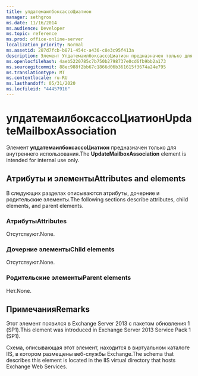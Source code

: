 ```yaml
---
title: упдатемаилбоксассоЦиатион
manager: sethgros
ms.date: 11/16/2014
ms.audience: Developer
ms.topic: reference
ms.prod: office-online-server
localization_priority: Normal
ms.assetid: 287d7fcb-b871-454c-a436-c8e3c95f413a
description: Элемент УпдатемаилбоксассоЦиатион предназначен только для внутреннего использования.
ms.openlocfilehash: 4aeb5220785c7b750b2798737e0cd6fb9bb2a173
ms.sourcegitcommit: 88ec988f2bb67c1866d06b361615f3674a24e795
ms.translationtype: MT
ms.contentlocale: ru-RU
ms.lasthandoff: 05/31/2020
ms.locfileid: "44457916"
---
```

# <a name="updatemailboxassociation"></a><span data-ttu-id="0f3e6-103">упдатемаилбоксассоЦиатион</span><span class="sxs-lookup"><span data-stu-id="0f3e6-103">UpdateMailboxAssociation</span></span>

<span data-ttu-id="0f3e6-104">Элемент **упдатемаилбоксассоЦиатион** предназначен только для внутреннего использования.</span><span class="sxs-lookup"><span data-stu-id="0f3e6-104">The **UpdateMailboxAssociation** element is intended for internal use only.</span></span> 

## <a name="attributes-and-elements"></a><span data-ttu-id="0f3e6-105">Атрибуты и элементы</span><span class="sxs-lookup"><span data-stu-id="0f3e6-105">Attributes and elements</span></span>

<span data-ttu-id="0f3e6-106">В следующих разделах описываются атрибуты, дочерние и родительские элементы.</span><span class="sxs-lookup"><span data-stu-id="0f3e6-106">The following sections describe attributes, child elements, and parent elements.</span></span>
  
### <a name="attributes"></a><span data-ttu-id="0f3e6-107">Атрибуты</span><span class="sxs-lookup"><span data-stu-id="0f3e6-107">Attributes</span></span>

<span data-ttu-id="0f3e6-108">Отсутствуют.</span><span class="sxs-lookup"><span data-stu-id="0f3e6-108">None.</span></span>
  
### <a name="child-elements"></a><span data-ttu-id="0f3e6-109">Дочерние элементы</span><span class="sxs-lookup"><span data-stu-id="0f3e6-109">Child elements</span></span>

<span data-ttu-id="0f3e6-110">Отсутствуют.</span><span class="sxs-lookup"><span data-stu-id="0f3e6-110">None.</span></span>
  
### <a name="parent-elements"></a><span data-ttu-id="0f3e6-111">Родительские элементы</span><span class="sxs-lookup"><span data-stu-id="0f3e6-111">Parent elements</span></span>

<span data-ttu-id="0f3e6-112">Нет.</span><span class="sxs-lookup"><span data-stu-id="0f3e6-112">None.</span></span>
  
## <a name="remarks"></a><span data-ttu-id="0f3e6-113">Примечания</span><span class="sxs-lookup"><span data-stu-id="0f3e6-113">Remarks</span></span>

<span data-ttu-id="0f3e6-114">Этот элемент появился в Exchange Server 2013 с пакетом обновления 1 (SP1).</span><span class="sxs-lookup"><span data-stu-id="0f3e6-114">This element was introduced in Exchange Server 2013 Service Pack 1 (SP1).</span></span>
  
<span data-ttu-id="0f3e6-115">Схема, описывающая этот элемент, находится в виртуальном каталоге IIS, в котором размещены веб-службы Exchange.</span><span class="sxs-lookup"><span data-stu-id="0f3e6-115">The schema that describes this element is located in the IIS virtual directory that hosts Exchange Web Services.</span></span>
  

